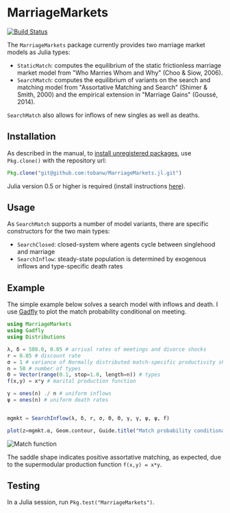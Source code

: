 # MarriageMarkets

[![Build Status](https://travis-ci.org/tobanw/MarriageMarkets.jl.svg?branch=master)](https://travis-ci.org/tobanw/MarriageMarkets.jl)

The `MarriageMarkets` package currently provides two marriage market models as Julia types:

- `StaticMatch`: computes the equilibrium of the static frictionless marriage market model from "Who Marries Whom and Why" (Choo & Siow, 2006).
- `SearchMatch`: computes the equilibrium of variants on the search and matching model from "Assortative Matching and Search" (Shimer & Smith, 2000) and the empirical extension in "Marriage Gains" (Goussé, 2014).

`SearchMatch` also allows for inflows of new singles as well as deaths.

## Installation

As described in the manual, to [install unregistered packages][unregistered], use `Pkg.clone()` with the repository url:

```julia
Pkg.clone("git@github.com:tobanw/MarriageMarkets.jl.git")
```

Julia version 0.5 or higher is required (install instructions [here][version]).

## Usage

As `SearchMatch` supports a number of model variants, there are specific constructors for the two main types:

* `SearchClosed`: closed-system where agents cycle between singlehood and marriage
* `SearchInflow`: steady-state population is determined by exogenous inflows and type-specific death rates

## Example

The simple example below solves a search model with inflows and death.
I use [Gadfly][gadfly] to plot the match probability conditional on meeting.

```julia
using MarriageMarkets
using Gadfly
using Distributions

λ, δ = 500.0, 0.05 # arrival rates of meetings and divorce shocks
r = 0.05 # discount rate
σ = 1 # variance of Normally distributed match-specific productivity shocks
n = 50 # number of types
Θ = Vector(range(0.1, stop=1.0, length=n)) # types
f(x,y) = x*y # marital production function

γ = ones(n) ./ n # uniform inflows
ψ = ones(n) # uniform death rates


mgmkt = SearchInflow(λ, δ, r, σ, Θ, Θ, γ, γ, ψ, ψ, f)

plot(z=mgmkt.α, Geom.contour, Guide.title("Match probability conditional on meeting"))
```

![Match function](https://cloud.githubusercontent.com/assets/667531/23773990/8d362e86-04ef-11e7-8eb0-8d29b2b7ae96.png)

The saddle shape indicates positive assortative matching, as expected, due to the supermodular production function `f(x,y) = x*y`.

## Testing

In a Julia session, run `Pkg.test("MarriageMarkets")`.


[unregistered]:http://docs.julialang.org/en/release-0.5/manual/packages/#installing-unregistered-packages
[version]:http://julialang.org/downloads/platform.html
[gadfly]:http://gadflyjl.org/stable/
